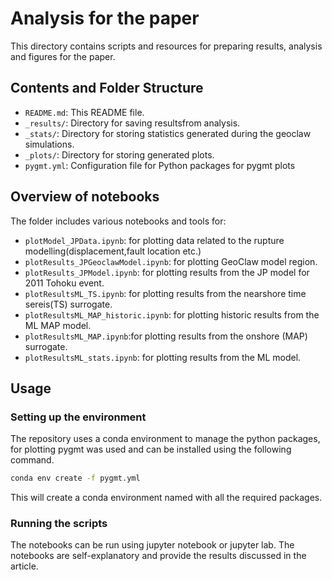 # Analysis for the paper
This directory contains scripts and resources for preparing results, analysis and figures for the paper.

## Contents and Folder Structure
- `README.md`: This README file.
- `_results/`: Directory for saving resultsfrom analysis.
- `_stats/`: Directory for storing statistics generated during the geoclaw simulations.
- `_plots/`: Directory for storing generated plots.
- `pygmt.yml`: Configuration file for Python packages for pygmt plots

## Overview of notebooks
The folder includes various notebooks and tools for:
- `plotModel_JPData.ipynb`: for plotting data related to the rupture modelling(displacement,fault location etc.)
- `plotResults_JPGeoclawModel.ipynb`: for plotting GeoClaw model region.
- `plotResults_JPModel.ipynb`: for plotting results from the JP model for 2011 Tohoku event.
- `plotResultsML_TS.ipynb`:  for plotting results from the nearshore time sereis(TS) surrogate.
- `plotResultsML_MAP_historic.ipynb`: for plotting historic results from the ML MAP model.
- `plotResultsML_MAP.ipynb`:for plotting results from the onshore (MAP) surrogate.
- `plotResultsML_stats.ipynb`: for plotting results from the ML model.

## Usage
### Setting up the environment
The repository uses a conda environment to manage the python packages, for plotting pygmt was used and can be installed using the following command.

```bash
conda env create -f pygmt.yml
```
This will create a conda environment named with all the required packages.

### Running the scripts
The notebooks can be run using jupyter notebook or jupyter lab. The notebooks are self-explanatory and provide the results discussed in the article.